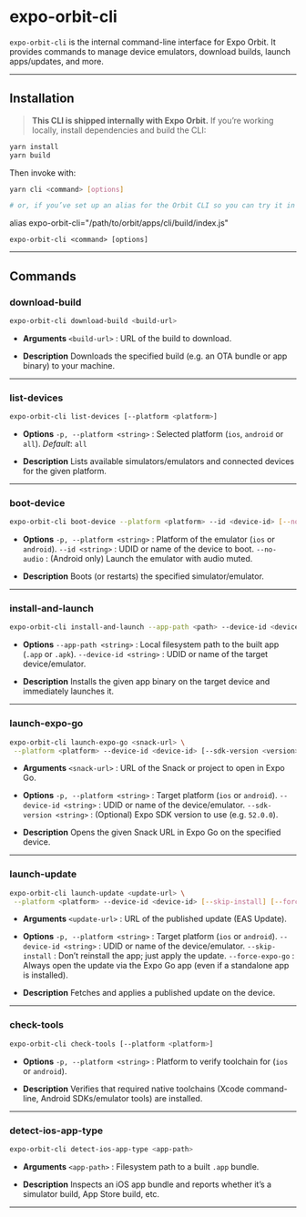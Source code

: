 # expo-orbit-cli

`expo-orbit-cli` is the internal command-line interface for Expo Orbit.
It provides commands to manage device emulators, download builds, launch apps/updates, and more.

---

## Installation

> **This CLI is shipped internally with Expo Orbit.**
> If you’re working locally, install dependencies and build the CLI:

```bash
yarn install
yarn build
```

Then invoke with:

```bash
yarn cli <command> [options]

# or, if you’ve set up an alias for the Orbit CLI so you can try it in projects all around your computer. Open your **.zshrc** or other config file and add:

```

alias expo-orbit-cli="/path/to/orbit/apps/cli/build/index.js"

```
expo-orbit-cli <command> [options]
```

---

## Commands

### download-build

```bash
expo-orbit-cli download-build <build-url>
```

- **Arguments**
  `<build-url>`
  : URL of the build to download.

- **Description**
  Downloads the specified build (e.g. an OTA bundle or app binary) to your machine.

---

### list-devices

```bash
expo-orbit-cli list-devices [--platform <platform>]
```

- **Options**
  `-p, --platform <string>`
  : Selected platform (`ios`, `android` or `all`).
  _Default_: `all`

- **Description**
  Lists available simulators/emulators and connected devices for the given platform.

---

### boot-device

```bash
expo-orbit-cli boot-device --platform <platform> --id <device-id> [--no-audio]
```

- **Options**
  `-p, --platform <string>`
  : Platform of the emulator (`ios` or `android`).
  `--id <string>`
  : UDID or name of the device to boot.
  `--no-audio`
  : (Android only) Launch the emulator with audio muted.

- **Description**
  Boots (or restarts) the specified simulator/emulator.

---

### install-and-launch

```bash
expo-orbit-cli install-and-launch --app-path <path> --device-id <device-id>
```

- **Options**
  `--app-path <string>`
  : Local filesystem path to the built app (`.app` or `.apk`).
  `--device-id <string>`
  : UDID or name of the target device/emulator.

- **Description**
  Installs the given app binary on the target device and immediately launches it.

---

### launch-expo-go

```bash
expo-orbit-cli launch-expo-go <snack-url> \
 --platform <platform> --device-id <device-id> [--sdk-version <version>]
```

- **Arguments**
  `<snack-url>`
  : URL of the Snack or project to open in Expo Go.

- **Options**
  `-p, --platform <string>`
  : Target platform (`ios` or `android`).
  `--device-id <string>`
  : UDID or name of the device/emulator.
  `--sdk-version <string>`
  : (Optional) Expo SDK version to use (e.g. `52.0.0`).

- **Description**
  Opens the given Snack URL in Expo Go on the specified device.

---

### launch-update

```bash
expo-orbit-cli launch-update <update-url> \
 --platform <platform> --device-id <device-id> [--skip-install] [--force-expo-go]
```

- **Arguments**
  `<update-url>`
  : URL of the published update (EAS Update).

- **Options**
  `-p, --platform <string>`
  : Target platform (`ios` or `android`).
  `--device-id <string>`
  : UDID or name of the device/emulator.
  `--skip-install`
  : Don’t reinstall the app; just apply the update.
  `--force-expo-go`
  : Always open the update via the Expo Go app (even if a standalone app is installed).

- **Description**
  Fetches and applies a published update on the device.

---

### check-tools

```bash
expo-orbit-cli check-tools [--platform <platform>]
```

- **Options**
  `-p, --platform <string>`
  : Platform to verify toolchain for (`ios` or `android`).

- **Description**
  Verifies that required native toolchains (Xcode command-line, Android SDKs/emulator tools) are installed.

---

### detect-ios-app-type

```bash
expo-orbit-cli detect-ios-app-type <app-path>
```

- **Arguments**
  `<app-path>`
  : Filesystem path to a built `.app` bundle.

- **Description**
  Inspects an iOS app bundle and reports whether it’s a simulator build, App Store build, etc.

---
